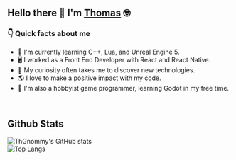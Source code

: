 
<!--
**ThGnommy/ThGnommy** is a ✨ _special_ ✨ repository because its `README.md` (this file) appears on your GitHub profile.

Here are some ideas to get you started:

- 🔭 I’m currently working on ...
- 🌱 I’m currently learning ...
- 👯 I’m looking to collaborate on ...
- 🤔 I’m looking for help with ...
- 💬 Ask me about ...
- 📫 How to reach me: ...
- 😄 Pronouns: ...
- ⚡ Fun fact: ...
-->

<!-- ![visitor badge](https://visitor-badge.glitch.me/badge?page_id=thgnommy.visitor-badge&left_color=red&right_color=green&left_text=Hello%20Visitors) -->

## Hello there 👋 I'm [Thomas](https://thomasbrandoli.dev/) 🤓

### 👇 Quick facts about me
- 🌱 I'm currently learning C++, Lua, and Unreal Engine 5.
- 🖥️ I worked as a Front End Developer with React and React Native.
- 👀 My curiosity often takes me to discover new technologies.
- 🌎 I love to make a positive impact with my code.
- 👾 I'm also a hobbyist game programmer, learning Godot in my free time.
<!--
## Tech Stack

<img align="left" style="margin-right:5px" width="40px" src="https://user-images.githubusercontent.com/25181517/192158954-f88b5814-d510-4564-b285-dff7d6400dad.png" alt="html" />

<img align="left" style="margin-right:5px" width="40px" src="https://user-images.githubusercontent.com/25181517/183898674-75a4a1b1-f960-4ea9-abcb-637170a00a75.png" alt="css" />

<img align="left" style="margin-right:5px" width="40px" src="https://user-images.githubusercontent.com/25181517/202896760-337261ed-ee92-4979-84c4-d4b829c7355d.png" alt="tailwindcss" />

<img align="left" style="margin-right:5px" width="40px" src="https://user-images.githubusercontent.com/25181517/117447155-6a868a00-af3d-11eb-9cfe-245df15c9f3f.png" alt="javascript" />

<img align="left" style="margin-right:5px" width="40px" src="https://user-images.githubusercontent.com/25181517/183890598-19a0ac2d-e88a-4005-a8df-1ee36782fde1.png" alt="typescript" />

<img align="left" style="margin-right:5px" width="40px" src="https://user-images.githubusercontent.com/25181517/183897015-94a058a6-b86e-4e42-a37f-bf92061753e5.png" alt="react" />

<img align="left" style="margin-right:5px" width="40px" src="https://user-images.githubusercontent.com/25181517/189716855-2c69ca7a-5149-4647-936d-780610911353.png" alt="firebase" />

<img align="left" style="margin-right:5px" width="40px" src="https://user-images.githubusercontent.com/25181517/183568594-85e280a7-0d7e-4d1a-9028-c8c2209e073c.png" alt="nodejs" />

<br /><br />

## Tech I'm interested in

<img align="left" style="margin-right:5px" width="40px" src="https://user-images.githubusercontent.com/25181517/121406389-6267a300-c95e-11eb-8d67-f1e22afe8aea.png" alt="swift" />

<img align="left" style="margin-right:5px" width="40px" src="https://upload.wikimedia.org/wikipedia/commons/3/3f/Three.js_Icon.svg" alt="threejs" />

-->

<br />

## Github Stats
![ThGnommy's GitHub stats](https://github-readme-stats.vercel.app/api?username=thgnommy&theme=dark&show_icons=true)
<br />
[![Top Langs](https://github-readme-stats.vercel.app/api/top-langs/?username=thgnommy&hide=c%23&theme=dark)](https://github.com/anuraghazra/github-readme-stats)
